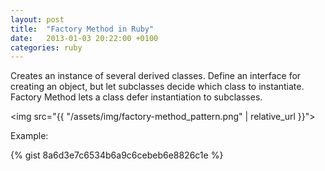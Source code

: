 ```yaml
---
layout: post
title:  "Factory Method in Ruby"
date:   2013-01-03 20:22:00 +0100
categories: ruby
---
```


Creates an instance of several derived classes. Define an interface for creating an object, but let subclasses decide which class to instantiate. Factory Method lets a class defer instantiation to subclasses.

<img src="{{ "/assets/img/factory-method_pattern.png" | relative_url }}">

Example:

{% gist 8a6d3e7c6534b6a9c6cebeb6e8826c1e %}